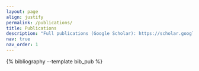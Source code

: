 ```yaml
---
layout: page
align: justify
permalink: /publications/
title: Publications
description: "Full publications (Google Scholar): https://scholar.google.com/citations?user=Fi6WlW0AAAAJ&hl=en". $\dag$ represents joint first author.
nav: true
nav_order: 1
---
```


<!-- _pages/publications.md -->
<div class="publications">

{% bibliography --template bib_pub %}

</div>
